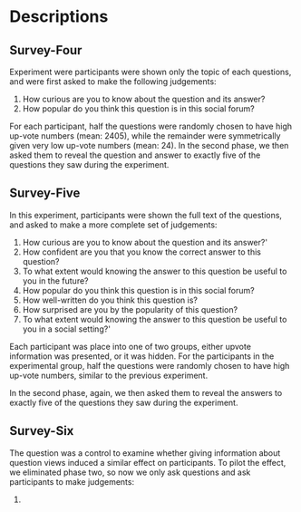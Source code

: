 # Descriptions

## Survey-Four
Experiment were participants were shown only the topic of each questions, and were first asked to make the following judgements:

1. How curious are you to know about the question and its answer?
2. How popular do you think this question is in this social forum?

For each participant, half the questions were randomly chosen to have high up-vote numbers (mean: 2405), while the remainder were symmetrically given very low up-vote numbers (mean: 24). In the second phase, we then asked them to reveal the question and answer to exactly five of the questions they saw during the experiment.

## Survey-Five
In this experiment, participants were shown the full text of the questions, and asked to make a more complete set of judgements:

1. How curious are you to know about the question and its answer?'
2. How confident are you that you know the correct answer to this question?
3. To what extent would knowing the answer to this question be useful to you in the future?
4. How popular do you think this question is in this social forum?
5. How well-written do you think this question is?
6. How surprised are you by the popularity of this question?
7. To what extent would knowing the answer to this question be useful to you in a social setting?'

Each participant was place into one of two groups, either upvote information was presented, or it was hidden. For the participants in the experimental group, half the questions were randomly chosen to have high up-vote numbers, similar to the previous experiment.

In the second phase, again, we then asked them to reveal the answers to exactly five of the questions they saw during the experiment.

## Survey-Six
The question was a control to examine whether giving information about question views induced a similar effect on participants. To pilot the effect, we eliminated phase two, so now we only ask questions and ask participants to make judgements:

1. 


